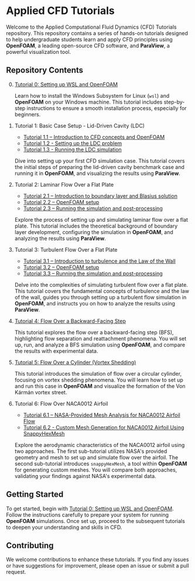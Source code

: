 # Applied CFD Tutorials
Welcome to the Applied Computational Fluid Dynamics (CFD) Tutorials repository. This repository contains a series of hands-on tutorials designed to help undergraduate students learn and apply CFD principles using **OpenFOAM**, a leading open-source CFD software, and **ParaView**, a powerful visualization tool.

## Repository Contents
0. [Tutorial 0: Setting up WSL and OpenFOAM](Tutorial_0/README.md)
   
   Learn how to install the Windows Subsystem for Linux (`wsl`) and **OpenFOAM** on your Windows machine. This tutorial includes step-by-step instructions to ensure a smooth installation process, especially for beginners.

1. Tutorial 1: Basic Case Setup - Lid-Driven Cavity (LDC) 
   - [Tutorial 1.1 – Introduction to CFD concepts and OpenFOAM](Tutorial_1/README.md)
   - [Tutorial 1.2 - Setting up the LDC problem](Tutorial_1/Tutorial_1_2/README.md)
   - [Tutorial 1.3 - Running the LDC simulation](Tutorial_1/Tutorial_1_3/README.md)
   
   Dive into setting up your first CFD simulation case. This tutorial covers the initial steps of preparing the lid-driven cavity benchmark case and running it in **OpenFOAM**, and visualizing the results using **ParaView**.

2. Tutorial 2: Laminar Flow Over a Flat Plate
   - [Tutorial 2.1 – Introduction to boundary layer and Blasius solution](Tutorial_2/README.md)
   - [Tutorial 2.2 – OpenFOAM setup](Tutorial_2/Tutorial_2_2/README.md)
   - [Tutorial 2.3 – Running the simulation and post-processing](Tutorial_2/Tutorial_2_3/README.md)

   Explore the process of setting up and simulating laminar flow over a flat plate. This tutorial includes the theoretical background of boundary layer development, configuring the simulation in **OpenFOAM**, and analyzing the results using **ParaView**.

3. Tutorial 3: Turbulent Flow Over a Flat Plate
   - [Tutorial 3.1 – Introduction to turbulence and the Law of the Wall](Tutorial_3/README.md)
   - [Tutorial 3.2 – OpenFOAM setup](Tutorial_3/Tutorial_3_2/README.md)
   - [Tutorial 3.3 – Running the simulation and post-processing](Tutorial_3/Tutorial_3_3/README.md)

   Delve into the complexities of simulating turbulent flow over a flat plate. This tutorial covers the fundamental concepts of turbulence and the law of the wall, guides you through setting up a turbulent flow simulation in **OpenFOAM**, and instructs you on how to analyze the results using **ParaView**.

4. [Tutorial 4: Flow Over a Backward-Facing Step](Tutorial_4/README.md)

   This tutorial explores the flow over a backward-facing step (BFS), highlighting flow separation and reattachment phenomena. You will set up, run, and analyze a BFS simulation using **OpenFOAM**, and compare the results with experimental data.

5. [Tutorial 5: Flow Over a Cylinder (Vortex Shedding)](Tutorial_5/README.md)

   This tutorial introduces the simulation of flow over a circular cylinder, focusing on vortex shedding phenomena. You will learn how to set up and run this case in **OpenFOAM** and visualize the formation of the Von Kármán vortex street.

6. Tutorial 6: Flow Over NACA0012 Airfoil
   - [Tutorial 6.1 – NASA-Provided Mesh Analysis for NACA0012 Airfoil Flow](Tutorial_6/README.md)
   - [Tutorial 6.2 - Custom Mesh Generation for NACA0012 Airfoil Using SnappyHexMesh](Tutorial_6/Tutorial_6_2/README.md)

   Explore the aerodynamic characteristics of the NACA0012 airfoil using two approaches. The first sub-tutorial utilizes NASA's provided geometry and mesh to set up and simulate flow over the airfoil. The second sub-tutorial introduces `snappyHexMesh`, a tool within **OpenFOAM** for generating custom meshes. You will compare both approaches, validating your findings against NASA's experimental data.

## Getting Started
To get started, begin with [Tutorial 0: Setting up WSL and OpenFOAM](Tutorial_0/README.md). Follow the instructions carefully to prepare your system for running **OpenFOAM** simulations. Once set up, proceed to the subsequent tutorials to deepen your understanding and skills in CFD.

## Contributing
We welcome contributions to enhance these tutorials. If you find any issues or have suggestions for improvement, please open an issue or submit a pull request.